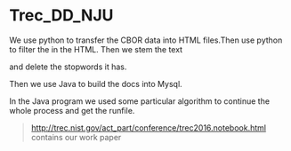 # Trec_DD_NJU

  We use python to transfer the CBOR data into HTML files.Then use python to filter the <tag> in the HTML. Then we stem the text 

and delete the stopwords it has.

  Then we use Java to build the docs into Mysql.
  
  In the Java program we used some particular algorithm to continue the whole process and get the runfile.

> http://trec.nist.gov/act_part/conference/trec2016.notebook.html contains our work paper
